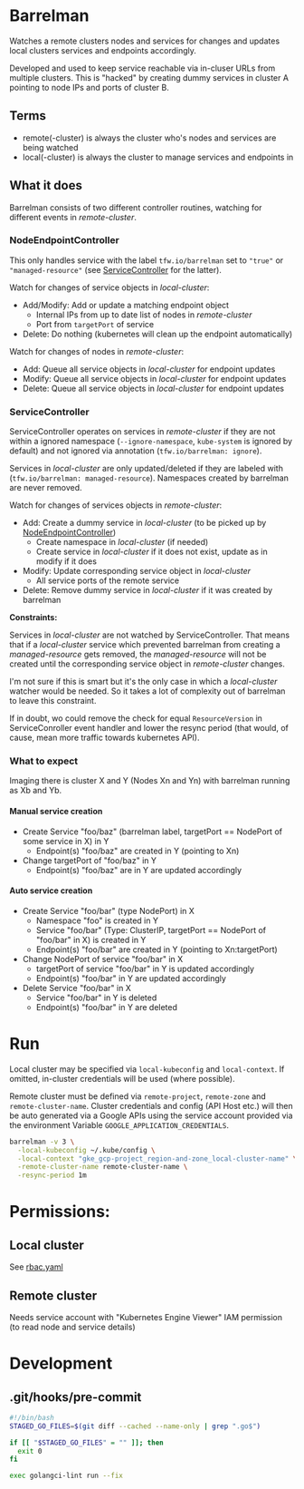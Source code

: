 # Barrelman
Watches a remote clusters nodes and services for changes and updates local clusters services and endpoints
accordingly.

Developed and used to keep service reachable via in-cluser URLs from multiple clusters. This is "hacked" by creating
dummy services in cluster A pointing to node IPs and ports of cluster B.

 
 
 

## Terms
* remote(-cluster) is always the cluster who's nodes and services are being watched
* local(-cluster) is always the cluster to manage services and endpoints in

## What it does
Barrelman consists of two different controller routines, watching for different events in _remote-cluster_.

### NodeEndpointController
This only handles service with the label `tfw.io/barrelman` set to `"true"` or `"managed-resource"`
(see [ServiceController](#ServiceController) for the latter).

Watch for changes of service objects in _local-cluster_:
* Add/Modify: Add or update a matching endpoint object
    * Internal IPs from up to date list of nodes in _remote-cluster_
    * Port from `targetPort` of service
* Delete: Do nothing (kubernetes will clean up the endpoint automatically)

Watch for changes of nodes in _remote-cluster_:
* Add: Queue all service objects in _local-cluster_ for endpoint updates
* Modify: Queue all service objects in _local-cluster_ for endpoint updates
* Delete: Queue all service objects in _local-cluster_ for endpoint updates

### ServiceController
ServiceController operates on services in _remote-cluster_ if they are not within a ignored namespace
(`--ignore-namespace`, `kube-system` is ignored by default) and not ignored via annotation
(`tfw.io/barrelman: ignore`).

Services in _local-cluster_ are only updated/deleted if they are labeled with
(`tfw.io/barrelman: managed-resource`). Namespaces created by barrelman are never removed.

Watch for changes of services objects in _remote-cluster_:
* Add: Create a dummy service in _local-cluster_ (to be picked up by [NodeEndpointController](#NodeEndpointController))
    * Create namespace in _local-cluster_ (if needed)
    * Create service in _local-cluster_ if it does not exist, update as in modify if it does
* Modify: Update corresponding service object in _local-cluster_
    * All service ports of the remote service
* Delete: Remove dummy service in _local-cluster_ if it was created by barrelman

**Constraints:**

Services in _local-cluster_ are not watched by ServiceController. That means that if a _local-cluster_ service
which prevented barrelman from creating a _managed-resource_ gets removed, the _managed-resource_ will not be
created until the corresponding service object in _remote-cluster_ changes.

I'm not sure if this is smart but it's the only case in which a _local-cluster_ watcher would be needed. So it
takes a lot of complexity out of barrelman to leave this constraint.

If in doubt, wo could remove the check for equal `ResourceVersion` in ServiceConroller event handler and lower the
resync period (that would, of cause, mean more traffic towards kubernetes API).

### What to expect
Imaging there is cluster X and Y (Nodes Xn and Yn) with barrelman running as Xb and Yb.


#### Manual service creation
* Create Service "foo/baz" (barrelman label, targetPort == NodePort of some service in X) in Y
    * Endpoint(s) "foo/baz" are created in Y (pointing to Xn)
* Change targetPort of "foo/baz" in Y
    * Endpoint(s) "foo/baz" are in Y are updated accordingly

#### Auto service creation
* Create Service "foo/bar" (type NodePort) in X
    * Namespace "foo" is created in Y
    * Service "foo/bar" (Type: ClusterIP, targetPort == NodePort of "foo/bar" in X) is created in Y
    * Endpoint(s) "foo/bar" are created in Y (pointing to Xn:targetPort)
* Change NodePort of service "foo/bar" in X
    * targetPort of service "foo/bar" in Y is updated accordingly
    * Endpoint(s) "foo/bar" in Y are updated accordingly
* Delete Service "foo/bar" in X
    * Service "foo/bar" in Y is deleted
    * Endpoint(s) "foo/bar" in Y are deleted



# Run
Local cluster may be specified via `local-kubeconfig` and `local-context`. If omitted, in-cluster credentials will
be used (where possible).

Remote cluster must be defined via `remote-project`, `remote-zone` and `remote-cluster-name`. Cluster credentials and
config (API Host etc.) will then be auto generated via a Google APIs using the service account provided via the 
environment Variable `GOOGLE_APPLICATION_CREDENTIALS`.

```bash
barrelman -v 3 \
  -local-kubeconfig ~/.kube/config \
  -local-context "gke_gcp-project_region-and-zone_local-cluster-name" \
  -remote-cluster-name remote-cluster-name \
  -resync-period 1m
```

# Permissions:
## Local cluster
See [rbac.yaml](k8s/barrelman/templates/rbac.yaml)

## Remote cluster
Needs service account with "Kubernetes Engine Viewer" IAM permission (to read node and service details)


# Development
## .git/hooks/pre-commit
```bash
#!/bin/bash
STAGED_GO_FILES=$(git diff --cached --name-only | grep ".go$")

if [[ "$STAGED_GO_FILES" = "" ]]; then
  exit 0
fi

exec golangci-lint run --fix
```
